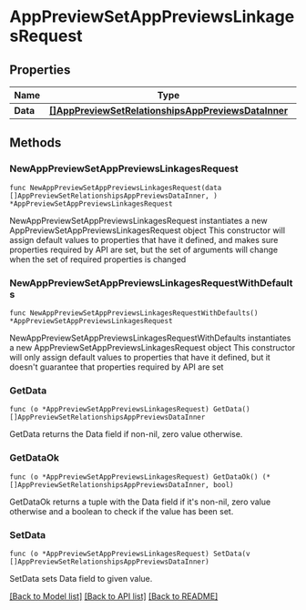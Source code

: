 # AppPreviewSetAppPreviewsLinkagesRequest

## Properties

Name | Type | Description | Notes
------------ | ------------- | ------------- | -------------
**Data** | [**[]AppPreviewSetRelationshipsAppPreviewsDataInner**](AppPreviewSetRelationshipsAppPreviewsDataInner.md) |  | 

## Methods

### NewAppPreviewSetAppPreviewsLinkagesRequest

`func NewAppPreviewSetAppPreviewsLinkagesRequest(data []AppPreviewSetRelationshipsAppPreviewsDataInner, ) *AppPreviewSetAppPreviewsLinkagesRequest`

NewAppPreviewSetAppPreviewsLinkagesRequest instantiates a new AppPreviewSetAppPreviewsLinkagesRequest object
This constructor will assign default values to properties that have it defined,
and makes sure properties required by API are set, but the set of arguments
will change when the set of required properties is changed

### NewAppPreviewSetAppPreviewsLinkagesRequestWithDefaults

`func NewAppPreviewSetAppPreviewsLinkagesRequestWithDefaults() *AppPreviewSetAppPreviewsLinkagesRequest`

NewAppPreviewSetAppPreviewsLinkagesRequestWithDefaults instantiates a new AppPreviewSetAppPreviewsLinkagesRequest object
This constructor will only assign default values to properties that have it defined,
but it doesn't guarantee that properties required by API are set

### GetData

`func (o *AppPreviewSetAppPreviewsLinkagesRequest) GetData() []AppPreviewSetRelationshipsAppPreviewsDataInner`

GetData returns the Data field if non-nil, zero value otherwise.

### GetDataOk

`func (o *AppPreviewSetAppPreviewsLinkagesRequest) GetDataOk() (*[]AppPreviewSetRelationshipsAppPreviewsDataInner, bool)`

GetDataOk returns a tuple with the Data field if it's non-nil, zero value otherwise
and a boolean to check if the value has been set.

### SetData

`func (o *AppPreviewSetAppPreviewsLinkagesRequest) SetData(v []AppPreviewSetRelationshipsAppPreviewsDataInner)`

SetData sets Data field to given value.



[[Back to Model list]](../README.md#documentation-for-models) [[Back to API list]](../README.md#documentation-for-api-endpoints) [[Back to README]](../README.md)



